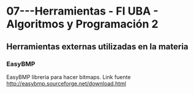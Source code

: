 # 07---Herramientas - FI UBA - Algoritmos y Programación 2
## Herramientas externas utilizadas en la materia

### EasyBMP

 EasyBMP libreria para hacer bitmaps. Link fuente http://easybmp.sourceforge.net/download.html
